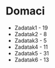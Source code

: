 # Domaci
- Zadatak1 - 19
- Zadatak2 - 8
- Zadatak3 - 5
- Zadatak4 - 11
- Zadatak5 - 31
- Zadatak6 - 13
